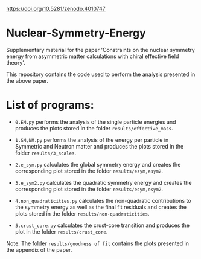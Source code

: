 https://doi.org/10.5281/zenodo.4010747

# Nuclear-Symmetry-Energy
Supplementary material for the paper 'Constraints on the nuclear symmetry energy from asymmetric matter calculations with chiral effective field theory'.

This repository contains the code used to perform the analysis presented in the above paper. 


List of programs:
================

- `0.EM.py` performs the analysis of the single particle energies and produces the plots stored in the folder `results/effective_mass`.

- `1.SM,NM.py` performs the analysis of the energy per particle in Symmetric and Neutron matter and produces the plots stored in the folder `results/3_scales`.

- `2.e_sym.py` calculates the global symmetry energy and creates the corresponding plot stored in the folder `results/esym,esym2`.

- `3.e_sym2.py` calculates the quadratic symmetry energy and creates the corresponding plot stored in the folder `results/esym,esym2`.

- `4.non_quadraticities.py` calculates the non-quadratic contributions to the symmetry energy as well as the final fit residuals and creates the plots stored in the folder `results/non-quadraticities`.

- `5.crust_core.py` calculates the crust-core transition and produces the plot in the folder `results/crust_core`.

Note: The folder `results/goodness of fit` contains the plots presented in the appendix of the paper. 

